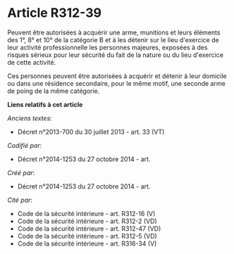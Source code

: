 # Article R312-39

Peuvent être autorisées à acquérir une arme, munitions et leurs éléments des 1°, 8° et 10° de la catégorie B et à les détenir
sur le lieu d'exercice de leur activité professionnelle les personnes majeures, exposées à des risques sérieux pour leur
sécurité du fait de la nature ou du lieu d'exercice de cette activité.

Ces personnes peuvent être autorisées à acquérir et détenir à leur domicile ou dans une résidence secondaire, pour le même
motif, une seconde arme de poing de la même catégorie.

**Liens relatifs à cet article**

_Anciens textes_:

  - Décret n°2013-700 du 30 juillet 2013 - art. 33 (VT)

_Codifié par_:

  - Décret n°2014-1253 du 27 octobre 2014 - art.

_Créé par_:

  - Décret n°2014-1253 du 27 octobre 2014 - art.

_Cité par_:

  - Code de la sécurité intérieure - art. R312-16 (V)
  - Code de la sécurité intérieure - art. R312-2 (VD)
  - Code de la sécurité intérieure - art. R312-47 (VD)
  - Code de la sécurité intérieure - art. R312-5 (VD)
  - Code de la sécurité intérieure - art. R316-34 (V)
